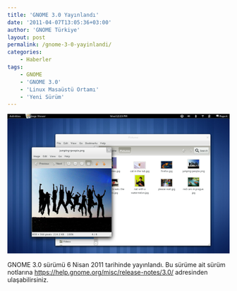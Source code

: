 ```yaml
---
title: 'GNOME 3.0 Yayınlandı'
date: '2011-04-07T13:05:36+03:00'
author: 'GNOME Türkiye'
layout: post
permalink: /gnome-3-0-yayinlandi/
categories:
    - Haberler
tags:
    - GNOME
    - 'GNOME 3.0'
    - 'Linux Masaüstü Ortamı'
    - 'Yeni Sürüm'
---
```


![GNOME 3.0](/media/2011/04/gnome-3-0.png "GNOME 3.0")

GNOME 3.0 sürümü 6 Nisan 2011 tarihinde yayınlandı. Bu sürüme ait sürüm notlarına <https://help.gnome.org/misc/release-notes/3.0/> adresinden ulaşabilirsiniz.